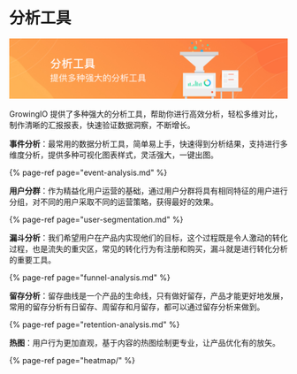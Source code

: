 # 分析工具

![](../.gitbook/assets/analysis-banner.jpg)

GrowingIO 提供了多种强大的分析工具，帮助你进行高效分析，轻松多维对比，制作清晰的汇报报表，快速验证数据洞察，不断增长。

**事件分析**：最常用的数据分析工具，简单易上手，快速得到分析结果，支持进行多维度分析，提供多种可视化图表样式，灵活强大，一键出图。

{% page-ref page="event-analysis.md" %}

**用户分群**：作为精益化用户运营的基础，通过用户分群将具有相同特征的用户进行分组，对不同的用户采取不同的运营策略，获得最好的效果。

{% page-ref page="user-segmentation.md" %}

**漏斗分析**：我们希望用户在产品内实现他们的目标，这个过程既是令人激动的转化过程，也是流失的重灾区，常见的转化行为有注册和购买，漏斗就是进行转化分析的重要工具。

{% page-ref page="funnel-analysis.md" %}

**留存分析**：留存曲线是一个产品的生命线，只有做好留存，产品才能更好地发展，常用的留存分析有日留存、周留存和月留存，都可以通过留存分析来做到。

{% page-ref page="retention-analysis.md" %}

**热图**：用户行为更加直观，基于内容的热图绘制更专业，让产品优化有的放矢。

{% page-ref page="heatmap/" %}


